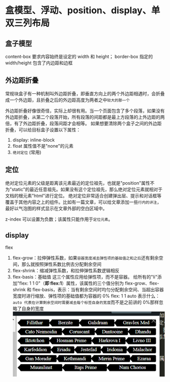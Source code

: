 # 盒模型、浮动、position、display、单双三列布局

## 盒子模型

content-box 要求内容始终是设定的 width 和 height；
border-box 指定的 width/height 包含了内边距和边框

## 外边距折叠

常规块盒子有一种机制叫外边距折叠，即垂直方向上的两个外边距相遇时，会折叠成一个外边距，且折叠之后的外边距高度为两者之中`较大的那一个`

外边距折叠好像很奇怪，实际上却很有用。当一个页面包含了多个段落，如果没有外边距折叠，从第二个段落开始，所有段落的间距都是最上方段落的上外边距的两倍，有了外边距折叠，段落间距才会相等。
如果想要清除两个盒子之间的外边距折叠，可以给目标盒子设置以下属性：

1. display: inline-block
2. float 属性值不是"none"的元素
3. `绝对定位` (常用)

## 定位

绝对定位元素的父级是距离该元素最近的定位祖先，也就是"position"属性不为"static"的最近任意祖先。如果没有这个定位祖先，那么绝对定位元素就相对于文档的根元素"html"进行定位。
绝对定位非常适合创建弹出层、提示和对话框等覆盖于其他内容之上的组件。比如有一篇文章，可以给文章添加一些`行内的评注`，最好以气泡图的样式显示在文章外部的空白区域中。

z-index 可以设置为负数；该属性只能作用于`定位元素`。

## display

flex

1. flex-grow：拉伸弹性系数，如果`容器宽度减去弹性项的基础值之和之后`还有剩余空间，那么就按照弹性系数比例去分配剩余空间
2. flex-shrink：缩减弹性系数，和拉伸弹性系数逻辑相反
3. flex-basis：基础值
   这三个属性应用给弹性项，而不是容器。
   给所有的"li"添加"flex: 1 1 0"（**即 flex:1**）属性，该属性的三个值分别为 flex-grow、flex-shrink 和 flex-basis，表示：当有剩余空间时均匀分配剩余空间、当超出容器宽度时进行缩放、弹性项的基础值都为容器的 0%
   flex: 1 1 auto 表示什么：`auto 代表在计算剩余空间时需要减去每个标签自身的宽度`而不是之前讲的 0%那样忽略了自身的宽度
   ![auto的效果，用于标签每行宽度对齐](image/note/1643680241104.png)
